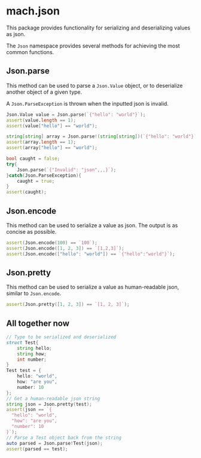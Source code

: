 # mach.json

This package provides functionality for serializing and deserializing values as json.

The `Json` namespace provides several methods for achieving the most common functions.

## Json.parse

This method can be used to parse a `Json.Value` object, or to deserialize another object of a given type.

A `Json.ParseException` is thrown when the inputted json is invalid.

``` D
Json.Value value = Json.parse(`{"hello": "world"}`);
assert(value.length == 1);
assert(value["hello"] == "world");
```

``` D
string[string] array = Json.parse!(string[string])(`{"hello": "world"}`);
assert(array.length == 1);
assert(array["hello"] == "world");
```

``` D
bool caught = false;
try{
    Json.parse(`{"Invalid": "json",,,}`);
}catch(Json.ParseException){
    caught = true;
}
assert(caught);
```

## Json.encode

This method can be used to serialize a value as json. The output is as concise as possible.

``` D
assert(Json.encode(100) == `100`);
assert(Json.encode([1, 2, 3]) == `[1,2,3]`);
assert(Json.encode(["hello": "world"]) == `{"hello":"world"}`);
```

## Json.pretty

This method can be used to serialize a value as human-readable json, similar to `Json.encode`.

``` D
assert(Json.pretty([1, 2, 3]) == `[1, 2, 3]`);
```

## All together now

``` D
// Type to be serialized and deserialized
struct Test{
    string hello;
    string how;
    int number;
}
Test test = {
    hello: "world",
    how: "are you",
    number: 10
};
// Get a human-readable json string
string json = Json.pretty(test);
assert(json == `{
  "hello": "world",
  "how": "are you",
  "number": 10
}`);
// Parse a Test object back from the string
auto parsed = Json.parse!Test(json);
assert(parsed == test);
```
